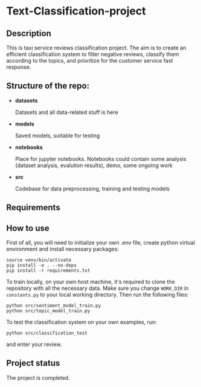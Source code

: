 # Text-Classification-project

## Description
This is taxi service reviews classification project. The aim is to create an efficient classification system to filter negative reviews, classify them according to the topics, and prioritize for the customer service fast response. 

## Structure of the repo:
* **datasets**

    Datasets and all data-related stuff is here
* **models**

    Saved models, suitable for testing 
* **notebooks**

    Place for jupyter notebooks. Notebooks could contain some analysis (dataset analysis, evalution results), demo, some ongoing work
* **src**

    Codebase for data preprocessing, training and testing models

## Requirements


## How to use
First of all, you will need to initialize your own .env file, create python virtual environment and install necessary packages:

```python3 -m venv venv
source venv/bin/activate
pip install -e . --no-deps
pip install -r requirements.txt
```

To train locally, on your own host machine, it's required to clone the repository with all the necessary data. Make sure you change ```WORK_DIR``` in `constants.py` to your local working directory.
Then run the following files:

```
python src/sentiment_model_train.py
python src/topic_model_train.py
```

To test the classification system on your own examples, run:
```
python src/classification_test
```
and enter your review.

## Project status
The project is completed.